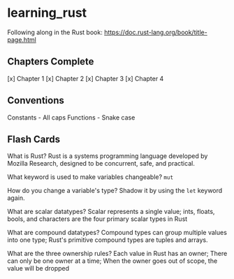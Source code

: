 # learning_rust

Following along in the Rust book: https://doc.rust-lang.org/book/title-page.html

## Chapters Complete

[x] Chapter 1
[x] Chapter 2
[x] Chapter 3
[x] Chapter 4

## Conventions

Constants - All caps
Functions - Snake case


## Flash Cards

What is Rust? Rust is a systems programming language developed by Mozilla Research, designed to be concurrent, safe, and practical.

What keyword is used to make variables changeable? `mut`

How do you change a variable's type? Shadow it by using the `let` keyword again.

What are scalar datatypes? Scalar represents a single value; ints, floats, bools, and characters are the four primary scalar types in Rust

What are compound datatypes? Compound types can group multiple values into one type; Rust's primitive compound types are tuples and arrays.

What are the three ownership rules? Each value in Rust has an owner; There can only be one owner at a time; When the owner goes out of scope, the value will be dropped